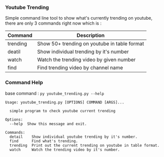 ### Youtube Trending

Simple command line tool to show what's currently trending on youtube,
there are only 3 commands right now which is :

Command|Description
------------|-------------
trending|Show 50+ trending on youtube in table format
deatil|Show individual trending by it's number
watch|Watch the trending video by given number
find|Find trending video by channel name

### Command Help
base command : ```py youtube_trending.py --help ```
```
Usage: youtube_trending.py [OPTIONS] COMMAND [ARGS]...

  simple program to check youtube current trending

Options:
  --help  Show this message and exit.

Commands:
  detail    Show individual youtube trending by it's number.
  find      Find what's trending.
  trending  Print out the current trending on youtube in table format.
  watch     Watch the trending video by it's number.
```